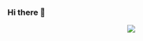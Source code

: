 ### Hi there 👋

<div align="center"> <img src="https://metrics.lecoq.io/YEYUbaka?template=classic&config.timezone=Asia%2FShanghai"> </div>
